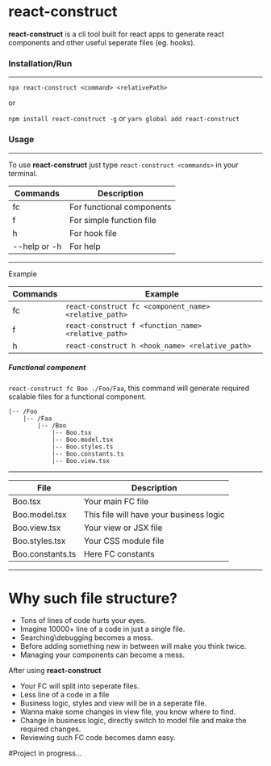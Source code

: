 # react-construct
**react-construct** is a cli tool built for react apps to generate react components and other useful seperate files (eg. hooks).

###  Installation/Run
------------

`npx react-construct <command> <relativePath>`

or

`npm install react-construct -g` or `yarn global add react-construct`

### Usage
------------
To use **react-construct** just type `react-construct <commands>` in your terminal.

| Commands | Description |
| ------------ | ------------ |
| fc | For functional components |
| f | For simple function file |
| h | For hook file |
| --help or -h | For help |


------------


Example

| Commands | Example |
| ------------ | ------------ |
| fc | `react-construct fc <component_name> <relative_path>` |
| f | `react-construct f <function_name> <relative_path>` |
| h | `react-construct h <hook_name> <relative_path>` |


##### Functional component

`react-construct fc Boo ./Foo/Faa`, this command will generate required scalable files for a functional component.

```
|-- /Foo
    |-- /Faa
        |-- /Boo
            |-- Boo.tsx
            |-- Boo.model.tsx
            |-- Boo.styles.ts
            |-- Boo.constants.ts
            |-- Boo.view.tsx
```

------------

| File  | Description  |
| ------------ | ------------ |
| Boo.tsx | Your main FC file  |
| Boo.model.tsx | This file will have your business logic  |
| Boo.view.tsx | Your view or JSX file |
| Boo.styles.tsx | Your CSS module file |
| Boo.constants.ts | Here FC constants | 

------------

# Why such file structure?

- Tons of lines of code hurts your eyes.
- Imagine 10000+ line of a code in just a single file.
- Searching\debugging becomes a mess.
- Before adding something new in between will make you think twice.
- Managing your components can become a mess.

After using **react-construct**
- Your FC will split into seperate files.
- Less line of a code in a file
- Business logic, styles and view will be in a seperate file.
- Wanna make some changes in view file, you know where to find.
- Change in business logic, directly switch to model file and make the required changes.
- Reviewing such FC code becomes damn easy.

#Project in progress...





